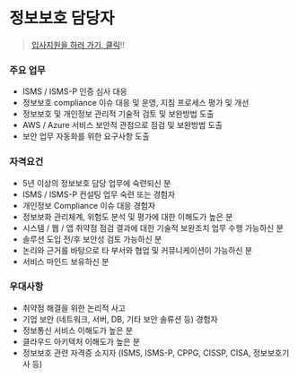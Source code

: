 # 정보보호 담당자

> [입사지원을 하러 가기, 클릭](https://forms.gle/nTCq9oXdtQ9k5iqq8)!!

### 주요 업무

* ISMS / ISMS-P 인증 심사 대응
* 정보보호 compliance 이슈 대응 및 운영, 지침 프로세스 평가 및 개선 
* 정보보호 및 개인정보 관리적 기술적 검토 및 보완방법 도출
* AWS / Azure 서비스 보안적 관점으로 점검 및 보완방법 도출
* 보안 업무 자동화를 위한 요구사항 도출

### 자격요건

* 5년 이상의 정보보호 담당 업무에 숙련되신 분
* ISMS / ISMS-P 컨설팅 업무 숙련 또는 경험자
* 개인정보 Compliance 이슈 대응 경험자
* 정보보화 관리체계, 위험도 분석 및 평가에 대한 이해도가 높은 분
* 시스템 / 웹 / 앱 취약점 점검 결과에 대한 기술적 보완조치 업무 수행 가능하신 분
* 솔루션 도입 전/후 보안성 검토 가능하신 분
* 논리와 근거를 바탕으로 타 부서와 협업 및 커뮤니케이션이 가능하신 분
* 서비스 마인드 보유하신 분

### 우대사항

* 취약점 해결을 위한 논리적 사고
* 기업 보안 (네트워크, 서버, DB, 기타 보안 솔류션 등) 경험자 
* 정보통신 서비스 이해도가 높은 분
* 클라우드 아키텍처 이해도가 높은 분 
* 정보보호 관련 자격증 소지자 (ISMS, ISMS-P, CPPG, CISSP, CISA, 정보보호기사 등)
